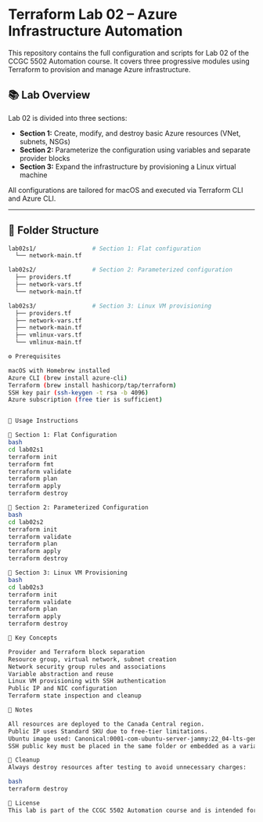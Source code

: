 # Terraform Lab 02 – Azure Infrastructure Automation

This repository contains the full configuration and scripts for Lab 02 of the CCGC 5502 Automation course. It covers three progressive modules using Terraform to provision and manage Azure infrastructure.

## 📚 Lab Overview

Lab 02 is divided into three sections:

- **Section 1:** Create, modify, and destroy basic Azure resources (VNet, subnets, NSGs)
- **Section 2:** Parameterize the configuration using variables and separate provider blocks
- **Section 3:** Expand the infrastructure by provisioning a Linux virtual machine

All configurations are tailored for macOS and executed via Terraform CLI and Azure CLI.

---

## 🧱 Folder Structure

```bash
lab02s1/                # Section 1: Flat configuration
  └── network-main.tf

lab02s2/                # Section 2: Parameterized configuration
  ├── providers.tf
  ├── network-vars.tf
  └── network-main.tf

lab02s3/                # Section 3: Linux VM provisioning
  ├── providers.tf
  ├── network-vars.tf
  ├── network-main.tf
  ├── vmlinux-vars.tf
  └── vmlinux-main.tf

⚙️ Prerequisites

macOS with Homebrew installed
Azure CLI (brew install azure-cli)
Terraform (brew install hashicorp/tap/terraform)
SSH key pair (ssh-keygen -t rsa -b 4096)
Azure subscription (free tier is sufficient)


🚀 Usage Instructions

🔹 Section 1: Flat Configuration
bash
cd lab02s1
terraform init
terraform fmt
terraform validate
terraform plan
terraform apply
terraform destroy

🔹 Section 2: Parameterized Configuration
bash
cd lab02s2
terraform init
terraform validate
terraform plan
terraform apply
terraform destroy

🔹 Section 3: Linux VM Provisioning
bash
cd lab02s3
terraform init
terraform validate
terraform plan
terraform apply
terraform destroy

🧠 Key Concepts 

Provider and Terraform block separation
Resource group, virtual network, subnet creation
Network security group rules and associations
Variable abstraction and reuse
Linux VM provisioning with SSH authentication
Public IP and NIC configuration
Terraform state inspection and cleanup

📌 Notes

All resources are deployed to the Canada Central region.
Public IP uses Standard SKU due to free-tier limitations.
Ubuntu image used: Canonical:0001-com-ubuntu-server-jammy:22_04-lts-gen2:latest
SSH public key must be placed in the same folder or embedded as a variable.

🧼 Cleanup
Always destroy resources after testing to avoid unnecessary charges:

bash
terraform destroy

📄 License
This lab is part of the CCGC 5502 Automation course and is intended for educational use only.
